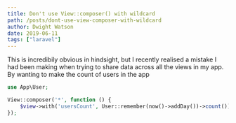 ```yaml
---
title: Don't use View::composer() with wildcard
path: /posts/dont-use-view-composer-with-wildcard
author: Dwight Watson
date: 2019-06-11
tags: ["laravel"]
---
```


This is incredibily obvious in hindsight, but I recently realised a mistake I had been making when trying to share data across all the views in my app. By wanting to make the count of users in the app

```php
use App\User;

View::composer('*', function () {
    $view->with('usersCount', User::remember(now()->addDay())->count());
});
```
